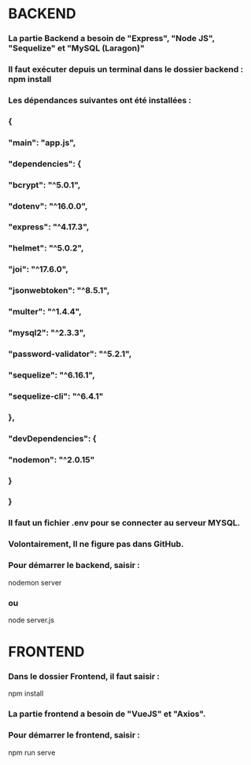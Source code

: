 
# BACKEND

### La partie Backend a besoin de "Express", "Node JS", "Sequelize" et "MySQL (Laragon)"

### Il faut exécuter depuis un terminal dans le dossier backend : npm install 

### Les dépendances suivantes ont été installées :
### {
###   "main": "app.js",
###   "dependencies": {
###     "bcrypt": "^5.0.1",
###     "dotenv": "^16.0.0",
###     "express": "^4.17.3",
###     "helmet": "^5.0.2",
###     "joi": "^17.6.0",
###     "jsonwebtoken": "^8.5.1",
###     "multer": "^1.4.4",
###     "mysql2": "^2.3.3",
###     "password-validator": "^5.2.1",
###     "sequelize": "^6.16.1",
###     "sequelize-cli": "^6.4.1"
###   },
###   "devDependencies": {
###     "nodemon": "^2.0.15"
###   }
### }

### Il faut un fichier .env pour se connecter au serveur MYSQL. 
### Volontairement, Il ne figure pas dans GitHub.

### Pour démarrer le backend, saisir :
nodemon server 
### ou 
node server.js


# FRONTEND

### Dans le dossier Frontend, il faut saisir :
npm install

### La partie frontend a besoin de "VueJS" et "Axios".

### Pour démarrer le frontend, saisir :  
npm run serve

